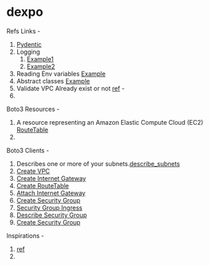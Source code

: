 # dexpo

Refs Links - 

1. [Pydentic](https://docs.pydantic.dev/latest/)
2. Logging
   1. [Example1](https://medium.com/swlh/add-log-decorators-to-your-python-project-84094f832181)
   2. [Example2](https://ankitbko.github.io/blog/2021/04/logging-in-python/)
3. Reading Env variables [Example](https://stackoverflow.com/questions/40216311/reading-in-environment-variables-from-an-environment-file)
4. Abstract classes [Example](https://stackoverflow.com/questions/42778784/abstract-classes-with-varying-amounts-of-parameters)
5. Validate VPC Already exist or not [ref](https://stackoverflow.com/questions/47329675/boto3-how-to-check-if-vpc-already-exists-before-creating-it) -
6. 

Boto3 Resources - 
<br/>
1. A resource representing an Amazon Elastic Compute Cloud (EC2)  [RouteTable](https://boto3.amazonaws.com/v1/documentation/api/latest/reference/services/ec2/routetable/index.html)
2. 

Boto3 Clients - 
1. Describes one or more of your subnets.[describe_subnets](https://boto3.amazonaws.com/v1/documentation/api/latest/reference/services/ec2/client/describe_subnets.html)
2. [Create VPC](https://boto3.amazonaws.com/v1/documentation/api/latest/reference/services/ec2/client/create_vpc.html)
3. [Create Internet Gateway](https://boto3.amazonaws.com/v1/documentation/api/latest/reference/services/ec2/client/create_internet_gateway.html)
4. [Create RouteTable](https://boto3.amazonaws.com/v1/documentation/api/latest/reference/services/ec2/client/create_route_table.html)
5. [Attach Internet Gateway](https://boto3.amazonaws.com/v1/documentation/api/1.26.86/reference/services/ec2/vpc/attach_internet_gateway.html)
6. [Create Security Group](https://boto3.amazonaws.com/v1/documentation/api/latest/reference/services/ec2/client/create_security_group.html)
7. [Security Group Ingress](https://boto3.amazonaws.com/v1/documentation/api/latest/reference/services/ec2/client/authorize_security_group_ingress.html)
8. [Describe Security Group](https://boto3.amazonaws.com/v1/documentation/api/latest/reference/services/ec2/client/describe_security_groups.html)
9. [Create Security Group](https://boto3.amazonaws.com/v1/documentation/api/latest/reference/services/ec2/client/create_security_group.html)

Inspirations - 
1. [ref](https://gist.github.com/arjunmohnot/314013dbd3b7341ffa3c475dfcbb2b22#file-automateaws-py-L56)
2. 